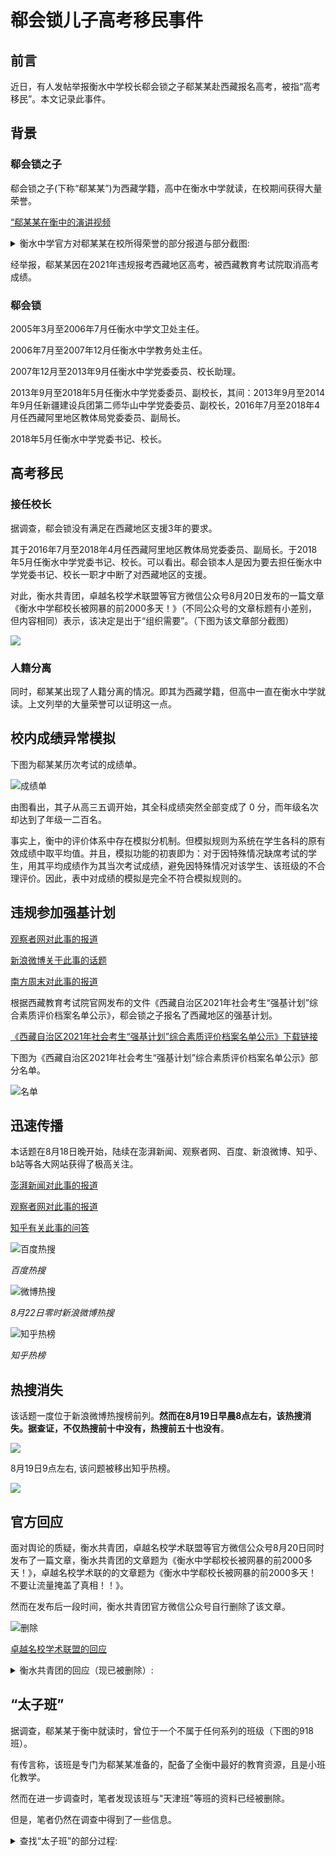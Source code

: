 # 郗会锁儿子高考移民事件

## 前言

近日，有人发帖举报衡水中学校长郗会锁之子郗某某赴西藏报名高考，被指“高考移民”。本文记录此事件。

## 背景

### 郗会锁之子

郗会锁之子(下称“郗某某”)为西藏学籍，高中在衡水中学就读，在校期间获得大量荣誉。

[“郗某某在衡中的演讲视频](https://www.bilibili.com/video/av843877334/)
<details>

<summary>衡水中学官方对郗某某在校所得荣誉的部分报道与部分截图:</summary>

[衡水中学 | 2018年度人物](https://mp.weixin.qq.com/s/pOz9yWpj5QuMl8n9UVUCGQ)

[厉害了，衡中的“小文学家”们！](https://mp.weixin.qq.com/s/bSPIaT63lVUrdWiOiCA0Jw)

[牛！今年暑期，衡中学子斩获380余项省级以上荣誉奖励……（社团篇）](https://mp.weixin.qq.com/s/3j4Yrn9TZNPTJiLoaO6Jdg)

[衡水中学 | 爱国，需要仪式感](https://mp.weixin.qq.com/s/V9rZ0Mspy1snNpxUTjEhgg)

[衡水中学举行十佳班长竞选暨践行六知六爱六荣教育动员大会](https://mp.weixin.qq.com/s/52LkCrVsxLPEDDykSVfRSA)

![报道1](https://hzsb-1301539318.file.myqcloud.com/docs/event/xihuisuo/a014e46e4fa41f9ad48f53861f6b6023.jpg)
![报道2](https://hzsb-1301539318.file.myqcloud.com/docs/event/xihuisuo/3cd5766311bb49b9d2493bcfd0ff3717.png)
![报道3](https://hzsb-1301539318.file.myqcloud.com/docs/event/xihuisuo/26499c55cbaddd8f98af4a92f1244851.png)
![报道4](https://hzsb-1301539318.file.myqcloud.com/docs/event/xihuisuo/b44893c6e2a4d7c3b7470cbfd8eba167.png)
![报道5](https://hzsb-1301539318.file.myqcloud.com/docs/event/xihuisuo/112073bdf48a3fb3980035743ef4c2ae.png)
![报道6](https://hzsb-1301539318.file.myqcloud.com/docs/event/xihuisuo/932889c1c87fd5a2dda72d710f1d3307.png)

</details>

经举报，郗某某因在2021年违规报考西藏地区高考，被西藏教育考试院取消高考成绩。

### 郗会锁

2005年3月至2006年7月任衡水中学文卫处主任。

2006年7月至2007年12月任衡水中学教务处主任。

2007年12月至2013年9月任衡水中学党委委员、校长助理。

2013年9月至2018年5月任衡水中学党委委员、副校长，其间：2013年9月至2014年9月任新疆建设兵团第二师华山中学党委委员、副校长，2016年7月至2018年4月任西藏阿里地区教体局党委委员、副局长。

2018年5月任衡水中学党委书记、校长。

## 高考移民

### 接任校长

据调查，郗会锁没有满足在西藏地区支援3年的要求。

其于2016年7月至2018年4月任西藏阿里地区教体局党委委员、副局长。于2018年5月任衡水中学党委书记、校长。可以看出。郗会锁本人是因为要去担任衡水中学党委书记、校长一职才中断了对西藏地区的支援。

对此，衡水共青团，卓越名校学术联盟等官方微信公众号8月20日发布的一篇文章《衡水中学郗校长被网暴的前2000多天！》（不同公众号的文章标题有小差别，但内容相同）表示，该决定是出于“组织需要”。（下图为该文章部分截图）

![](https://hzsb-1301539318.file.myqcloud.com/docs/event/xihuisuo/e48432cc484c0ac20340d8bf4b8ba904.png)

### 人籍分离

同时，郗某某出现了人籍分离的情况。即其为西藏学籍，但高中一直在衡水中学就读。上文列举的大量荣誉可以证明这一点。

## 校内成绩异常模拟

下图为郗某某历次考试的成绩单。

![成绩单](https://hzsb-1301539318.file.myqcloud.com/docs/event/xihuisuo/e1792b8149d819c920c8063140d4191a.png)

由图看出，其子从高三五调开始，其全科成绩突然全部变成了 0 分，而年级名次却达到了年级一二百名。

事实上，衡中的评价体系中存在模拟分机制。但模拟规则为系统在学生各科的原有效成绩中取平均值。并且，模拟功能的初衷即为：对于因特殊情况缺席考试的学生，用其平均成绩作为其当次考试成绩，避免因特殊情况对该学生、该班级的不合理评价。因此，表中对成绩的模拟是完全不符合模拟规则的。

## 违规参加强基计划

[观察者网对此事的报道](https://weibo.com/1887344341/KulJNf3wz?type=comment#_rnd1629774369838)

[新浪微博关于此事的话题](https://s.weibo.com/weibo?q=%23%E8%A1%A1%E6%B0%B4%E4%B8%AD%E5%AD%A6%E6%A0%A1%E9%95%BF%E4%B9%8B%E5%AD%90%E5%8F%82%E4%B8%8E%E5%BC%BA%E5%9F%BA%E8%AE%A1%E5%88%92%23&from=default)

[南方周末对此事的报道](http://www.infzm.com/contents/212124)

根据西藏教育考试院官网发布的文件《西藏自治区2021年社会考生“强基计划”综合素质评价档案名单公示》，郗会锁之子报名了西藏地区的强基计划。

[《西藏自治区2021年社会考生“强基计划”综合素质评价档案名单公示》下载链接](http://zsks.edu.xizang.gov.cn/71/74/3253.html)

下图为《西藏自治区2021年社会考生“强基计划”综合素质评价档案名单公示》部分名单。

![名单](https://hzsb-1301539318.file.myqcloud.com/docs/event/xihuisuo/d12a7eac0b33b99d0a49b911311b46be.png)

## 迅速传播

本话题在8月18日晚开始，陆续在澎湃新闻、观察者网、百度、新浪微博、知乎、b站等各大网站获得了极高关注。

[澎湃新闻对此事的报道](https://www.thepaper.cn/newsDetail_forward_14116222)

[观察者网对此事的报道](https://weibo.com/1887344341/Ku3NYz8Gb?type=repost)

[知乎有关此事的问答](https://www.zhihu.com/question/480751828)

![百度热搜](https://hzsb-1301539318.file.myqcloud.com/docs/event/xihuisuo/c11463c14288131f2b7d012997b4079a.jpg)

*百度热搜*

![微博热搜](https://hzsb-1301539318.file.myqcloud.com/docs/event/xihuisuo/f41726d64aa666bac3866a3b88c7d69e.jpg)

*8月22日零时新浪微博热搜*

![知乎热榜](https://hzsb-1301539318.file.myqcloud.com/docs/event/xihuisuo/53f5b6ec267d011364ddc043266364e1.jpg)

*知乎热榜*

## 热搜消失

该话题一度位于新浪微博热搜榜前列。**然而在8月19日早晨8点左右，该热搜消失。据查证，不仅热搜前十中没有，热搜前五十也没有**。

![](https://hzsb-1301539318.file.myqcloud.com/docs/event/xihuisuo/be37468c71f07d4da1cc651fd14ae96e.jpg)

8月19日9点左右, 该问题被移出知乎热榜。

![](https://hzsb-1301539318.file.myqcloud.com/docs/event/xihuisuo/863ea74ad390732579e8996b2c242ef7.jpg)

## 官方回应

面对舆论的质疑，衡水共青团，卓越名校学术联盟等官方微信公众号8月20日同时发布了一篇文章，衡水共青团的文章题为《衡水中学郗校长被网暴的前2000多天！》，卓越名校学术联的的文章题为《衡水中学郗校长被网暴的前2000多天！不要让流量掩盖了真相！！》。

然而在发布后一段时间，衡水共青团官方微信公众号自行删除了该文章。

![删除](https://hzsb-1301539318.file.myqcloud.com/docs/event/xihuisuo/1625ea48f4b3bd50ec2b3bcf56cb2322.jpg)

[卓越名校学术联盟的回应](https://mp.weixin.qq.com/s/dCjAEOjqRZGeyO3eH7JxKA)

<details>

<summary>衡水共青团的回应（现已被删除）:</summary>

![](https://hzsb-1301539318.file.myqcloud.com/docs/event/xihuisuo/651065c4ae0e9615fbd53bf786e19d94.png)

</details>

## “太子班”

据调查，郗某某于衡中就读时，曾位于一个不属于任何系列的班级（下图的918班）。

有传言称，该班是专门为郗某某准备的，配备了全衡中最好的教育资源，且是小班化教学。

然而在进一步调查时，笔者发现该班与"天津班"等班的资料已经被删除。

但是，笔者仍然在调查中得到了一些信息。

<details>

<summary>查找“太子班”的部分过程:</summary>

首先，通过“学生照片显示”功能，发现最多只能查询到915班的信息（见下图）。

![](https://hzsb-1301539318.file.myqcloud.com/docs/event/xihuisuo/9632de452f90386d90fbb475695f2c60.png)

同时，在使用“学生信息查询”功能查询时，也是这个情况（见下图，最多只能查询到915班）。

![](https://hzsb-1301539318.file.myqcloud.com/docs/event/xihuisuo/64200090c62899da4c64ec79556c6a6b.jpg)

![](https://hzsb-1301539318.file.myqcloud.com/docs/event/xihuisuo/c4f058e52fc4e22e5c3474f1390af80a.png)

无法查询到**整个918班**（见下图）。

![](https://hzsb-1301539318.file.myqcloud.com/docs/event/xihuisuo/522dd43acf4ffcbfe917b436b019c431.png)

然而，在使用学号遍历**每个学生**的时候，却可以查询到918班的学生（见下图）。

![](https://hzsb-1301539318.file.myqcloud.com/docs/event/xihuisuo/a5d830f25208d9a171c0c6abe53db129.jpg)

将918班学生整理如下（见下图）：

![](https://hzsb-1301539318.file.myqcloud.com/docs/event/xihuisuo/83cf492d7d14d3e7153ac4ff24e3946d.png)

可以发现该班级只有23人，与衡中正常班级容量相差极大。

同时，笔者又发现，原先查询首页上的“天津班”选项也被删除（见下图）。

![](https://hzsb-1301539318.file.myqcloud.com/docs/event/xihuisuo/9d8597ba845527aa964c211367cc6bad.png)

</details>